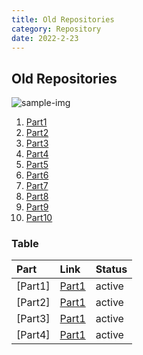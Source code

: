 ```yaml
---
title: Old Repositories
category: Repository
date: 2022-2-23
---
```


## Old Repositories

![sample-img](https://avatars.githubusercontent.com/u/67372333?s=40&v=4)

1. [Part1]({{site.url}}{{site.baseurl}}/repository/p1/)
2. [Part2]({{site.url}}{{site.baseurl}}/repository/p2/)
3. [Part3]({{site.url}}{{site.baseurl}}/repository/p3/)
4. [Part4]({{site.url}}{{site.baseurl}}/repository/p4/)
5. [Part5]({{site.url}}{{site.baseurl}}/repository/p5/)
6. [Part6]({{site.url}}{{site.baseurl}}/repository/p6/)
7. [Part7]({{site.url}}{{site.baseurl}}/repository/p7/)
8. [Part8]({{site.url}}{{site.baseurl}}/repository/p8/)
9. [Part9]({{site.url}}{{site.baseurl}}/repository/p9/)
10. [Part10]({{site.url}}{{site.baseurl}}/repository/p10/)

### Table

| Part        | Link   | Status    |
| :----------- | :-------- | :------ |
| [Part1] | [Part1]({{site.url}}{{site.baseurl}}/repository/p1/) | active |
| [Part2] | [Part1]({{site.url}}{{site.baseurl}}/repository/p1/) | active |
| [Part3] | [Part1]({{site.url}}{{site.baseurl}}/repository/p1/) | active |
| [Part4] | [Part1]({{site.url}}{{site.baseurl}}/repository/p1/) | active |
